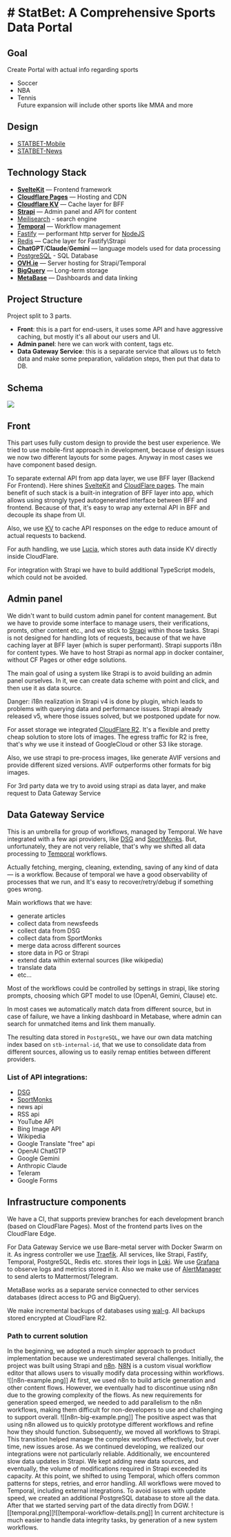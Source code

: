 # # StatBet: A Comprehensive Sports Data Portal  

## Goal  
  
Create Portal with actual info regarding sports  
  
- Soccer  
- NBA  
- Tennis  
Future expansion will include other sports like MMA and more 
## Design  
- [STATBET-Mobile](<https://www.figma.com/file/qfzdQledOZISrm2omHvRea/STATBET-Mobile-%26-Desktop-4.0-(Copy)>)
- [STATBET-News](<https://www.figma.com/file/PbQ5ymO1sFZ7Ro863U83hx/STATBET-News-(Team-Project)>)
## Technology Stack  
- **[SvelteKit](https://svelte.dev/docs/kit/introduction)** — Frontend framework
- **[Cloudflare Pages](https://pages.cloudflare.com/)** — Hosting and CDN
- **[Cloudflare KV](https://developers.cloudflare.com/kv/)** — Cache layer for BFF
- **[Strapi](https://strapi.io/)** — Admin panel and API for content
- [Meilisearch](https://www.meilisearch.com/) - search engine
- **[Temporal](https://temporal.io/)** — Workflow management
- [Fastify](https://fastify.dev/) —  performant http server for [NodeJS](https://nodejs.org/)
- [Redis](https://redis.io/) — Cache layer for Fastify\Strapi
- **ChatGPT**/**Claude**/**Gemini** — language models used for data processing
- [PostgreSQL](https://www.postgresql.org/) - SQL Database
- **[OVH.ie](https://www.ovhcloud.com/en-ie/)** — Server hosting for Strapi/Temporal
- **[BigQuery](https://cloud.google.com/bigquery)** — Long-term storage
- **[MetaBase](https://www.metabase.com/)** — Dashboards and data linking  
## Project Structure
  
Project split to 3 parts.  
  
- **Front**: this is a part for end-users, it uses some API and have aggressive caching, but mostly it's all about our users and UI.  
- **Admin panel**: here we can work with content, tags etc. 
- **Data Gateway Service**: this is a separate service that allows us to fetch data and make some preparation, validation steps, then put that data to DB.
## Schema  
[![](https://mermaid.ink/img/pako:eNp1VF2P2jAQ_CuWn0ACRIDAEVWVSinXqr0WlNM9FHhw4yWxmsSR7RS4hP_ejZODE9z5AX_s7Ozs2KSggeRAPbqL5T6ImDLkcb5JCY7PsYDUtNb1vG2TbvcjWSiZGkh5DdH5n1CxLEKszPkiZgrqQDVeoDZvtlhcIripDsuABREQzgwjOyUTwjJRku9PNfBcpEGT8h4MQYEiiIEEltuUvsH6Yt2q5_b2jZSh4iTDvGOTVPJQX8mfo4SlgowwQ349fb0oPSMwZ10J7YbMwJ4duxrUPxHA9oKthoEkk4rFtnoWrluZ1CYEf_WjfYXcMW3E7miBiLwEz31XA8siourEN1IByZQMQGvgVwZcMup9kyRSDgdrcEkeQMRCA1NBdIP-YNHVKhGcx9iggpL42CKo927Dt1Q1-Q332Tc4GFApGtL4pW96w3egbW-WabZat2YiXOWgjq8tu4B3YJqyREHIFBdpSDS6bnRZ3eMCgH9afisK357ZuyXVIcHT0-ktbxtXSQp7TfbC4HuOmLlfPpbNXBTN4n2OEF9ajG9DG0tT_sSfqmpRVKtagJViGcgrV2mHJqASJjj-DYsqsKEmggQ21MMlZ-rvhm7SE-JYbqR_TAPqGZVDhyqZhxH1dizWuMszdAXmgqH1yfk0Yyn1CnqgXnfcm7h9Z-I6w0nfvbtzBx16pN6kNxqPpk5_0HccdzJwB6cOfZYSGfq9qTuYuqPJeOoMR-7AcS3dbxusFQAXeHkP9TfEfkpedHyxkUbG6T_gjmKT?type=png)](https://mermaid.live/edit#pako:eNp1VF2P2jAQ_CuWn0ACRIDAEVWVSinXqr0WlNM9FHhw4yWxmsSR7RS4hP_ejZODE9z5AX_s7Ozs2KSggeRAPbqL5T6ImDLkcb5JCY7PsYDUtNb1vG2TbvcjWSiZGkh5DdH5n1CxLEKszPkiZgrqQDVeoDZvtlhcIripDsuABREQzgwjOyUTwjJRku9PNfBcpEGT8h4MQYEiiIEEltuUvsH6Yt2q5_b2jZSh4iTDvGOTVPJQX8mfo4SlgowwQ349fb0oPSMwZ10J7YbMwJ4duxrUPxHA9oKthoEkk4rFtnoWrluZ1CYEf_WjfYXcMW3E7miBiLwEz31XA8siourEN1IByZQMQGvgVwZcMup9kyRSDgdrcEkeQMRCA1NBdIP-YNHVKhGcx9iggpL42CKo927Dt1Q1-Q332Tc4GFApGtL4pW96w3egbW-WabZat2YiXOWgjq8tu4B3YJqyREHIFBdpSDS6bnRZ3eMCgH9afisK357ZuyXVIcHT0-ktbxtXSQp7TfbC4HuOmLlfPpbNXBTN4n2OEF9ajG9DG0tT_sSfqmpRVKtagJViGcgrV2mHJqASJjj-DYsqsKEmggQ21MMlZ-rvhm7SE-JYbqR_TAPqGZVDhyqZhxH1dizWuMszdAXmgqH1yfk0Yyn1CnqgXnfcm7h9Z-I6w0nfvbtzBx16pN6kNxqPpk5_0HccdzJwB6cOfZYSGfq9qTuYuqPJeOoMR-7AcS3dbxusFQAXeHkP9TfEfkpedHyxkUbG6T_gjmKT)


## Front

This part uses fully custom design to provide the best user experience. We tried to use mobile-first approach in development, because of design issues we now two different layouts for some pages. Anyway in most cases we have component based design.

To separate external API from app data layer, we use BFF layer (Backend For Frontend). Here shines [SvelteKit](https://kit.svelte.dev/) and [CloudFlare pages](https://pages.cloudflare.com/). The main benefit of such stack is a built-in integration of BFF layer into app, which allows using strongly typed autogenerated interface between BFF and frontend. Because of that, it's easy to wrap any external API in BFF and decouple its shape from UI. 

Also, we use [KV](https://developers.cloudflare.com/kv/) to cache API responses on the edge to reduce amount of actual requests to backend.

For auth handling, we use [Lucia](https://lucia-auth.com/getting-started/sveltekit/), which stores auth data inside KV directly inside CloudFlare.

For integration with Strapi we have to build additional TypeScript models, which could not be avoided.
## Admin panel

We didn't want to build custom admin panel for content management. But we have to provide some interface to manage users, their verifications, promts, other content etc., and we stick to [Strapi](strapi.io) within those tasks. 
Strapi is not designed for handling lots of requests, because of that we have caching layer at BFF layer (which is super performant). Strapi supports i18n for content types. We have to host Strapi as normal app in docker container, without CF Pages or other edge solutions.

The main goal of using a system like Strapi is to avoid building an admin panel ourselves. In it, we can create data scheme with point and click, and then use it as data source.

Danger: i18n realization in Strapi v4 is done by plugin, which leads to problems with querying data and performance issues. Strapi already released v5, where those issues solved, but we postponed update for now.

For asset storage we integrated [CloudFlare R2](https://developers.cloudflare.com/r2/). It's a flexible and pretty cheap solution to store lots of images. The egress traffic for R2 is free, that's why we use it instead of GoogleCloud or other S3 like storage.

Also, we use strapi to pre-process images, like generate AVIF versions and provide different sized versions. AVIF outperforms other formats for big images.

For 3rd party data we try to avoid using strapi as data layer, and make request to Data Gateway Service

## Data Gateway Service
This is an umbrella for group of workflows, managed by Temporal. We have integrated with a few api providers, like [DSG](https://datasportsgroup.com/) and [SportMonks](sportmonks.com). But, unfortunately, they are not very reliable, that's why we shifted all data processing to [Temporal](https://temporal.io/) workflows. 

Actually fetching, merging, cleaning, extending, saving of any kind of data — is a workflow. Because of temporal we have a good observability of processes that we run, and It's easy to recover/retry/debug if something goes wrong.

Main workflows that we have:
- generate articles 
- collect data from newsfeeds
- collect data from DSG
- collect data from SportMonks
- merge data across different sources
- store data in PG or Strapi
- extend data within external sources (like wikipedia)
- translate data
- etc...

Most of the workflows could be controlled by settings in strapi, like storing prompts, choosing which GPT model to use (OpenAI, Gemini, Clause) etc.

In most cases we automatically match data from different source, but in case of failure, we have a linking dashboard in Metabase, where admin can search for unmatched items and link them manually.

The resulting data stored in `PostgreSQL`, we have our own data matching index based on `stb-internal-id`, that we use to consolidate data from different sources, allowing us to easily remap entities between different providers.

### List of API integrations:
- [DSG](https://datasportsgroup.com/)
- [SportMonks](sportmonks.com)
- news api
- RSS api
- YouTube API
- Bing Image API
- Wikipedia
- Google Translate "free" api
- OpenAI ChatGTP
- Google Gemini
- Anthropic Claude
- Teleram
- Google Forms

## Infrastructure components
We have a CI, that supports preview branches for each development branch (based on CloudFlare Pages). Most of the frontend parts lives on the CloudFlare Edge. 

For Data Gateway Service we use Bare-metal server with Docker Swarm on it. As ingress controller we use [Traefik](https://traefik.io/). All services, like Strapi, Fastify, Temporal, PostgreSQL, Redis etc. stores their logs in [Loki](https://grafana.com/oss/loki/). We use [Grafana](https://grafana.com/grafana/) to observe logs and metrics stored in it. Also we make use of [AlertManager](https://prometheus.io/docs/alerting/latest/alertmanager/) to send alerts to Mattermost/Telegram.

MetaBase works as a separate service connected to other services databases (direct access to PG and BigQuery).

We make incremental backups of databases using [wal-g](https://github.com/wal-g/wal-g). All backups stored encrypted at CloudFlare R2.


### Path to current solution

In the beginning, we adopted a much simpler approach to product implementation because we underestimated several challenges. 
Initially, the project was built using Strapi and [n8n](https://n8n.io/). [N8N](https://n8n.io/) is a custom visual workflow editor that allows users to visually modify data processing within workflows. 
![[n8n-example.png]]
At first, we used n8n to build article generation and other content flows. However, we eventually had to discontinue using n8n due to the growing complexity of the flows. As new requirements for generation speed emerged, we needed to add parallelism to the n8n workflows, making them difficult for non-developers to use and challenging to support overall.
![[n8n-big-example.png]]
The positive aspect was that using n8n allowed us to quickly prototype different workflows and refine how they should function.
Subsequently, we moved all workflows to Strapi. This transition helped manage the complex workflows effectively, but over time, new issues arose. As we continued developing, we realized our integrations were not particularly reliable. Additionally, we encountered slow data updates in Strapi. We kept adding new data sources, and eventually, the volume of modifications required in Strapi exceeded its capacity. 
At this point, we shifted to using Temporal, which offers common patterns for steps, retries, and error handling. All workflows were moved to Temporal, including external integrations. To avoid issues with update speed, we created an additional PostgreSQL database to store all the data. After that we started serving part of the data directly from DGW. 
![[temporal.png]]![[temporal-workflow-details.png]]
In current architecture is much easier to handle data integrity tasks, by generation of a new system workflows.


